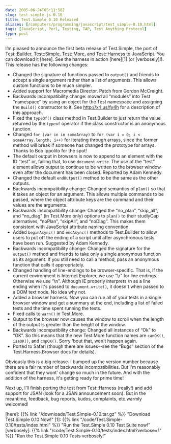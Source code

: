 ```yaml
--- 
date: 2005-06-24T05:11:58Z
slug: test-simple-js-0.10
title: Test.Simple 0.10 Released
aliases: [/computers/programming/javascript/test_simple-0.10.html]
tags: [JavaScript, Perl, Testing, TAP, Test Anything Protocol]
type: post
---
```


I’m pleased to announce the first beta release of Test.Simple, the port of
[Test::Builder, Test::Simple, Test::More], and [Test::Harness] to JavaScript.
You can download it [here]. See the harness in action [here][1] (or
[verbosely]!). This release has the following changes:

-   Changed the signature of functions passed to `output()` and friends to
    accept a single argument rather than a list of arguments. This allows custom
    functions to be much simpler.
-   Added support for Macromedia Director. Patch from Gordon McCreight.
-   Backwards Incompatibility change: moved all “modules” into Test “namespace”
    by using an object for the Test namespace and assigning the `Build()`
    constructor to it. See http://xrl.us/fy4h for a description of this
    approach.
-   Fixed the `typeOf()` class method in Test.Builder to just return the value
    returned by the `typeof` operator if the class constructor is an anonymous
    function.
-   Changed `for (var in in someArray)` to
    `for (var i = 0; i < someArray.length; i++)` for iterating through arrays,
    since the former method will break if someone has changed the prototype for
    arrays. Thanks to Bob Ippolito for the spot!
-   The default output in browsers is now to append to an element with the ID
    “test” or, failing that, to use `document.write`. The use of the “test”
    element allows output to continue to be written to the browser window even
    after the document has been closed. Reported by Adam Kennedy.
-   Changed the default `endOutput()` method to be the same as the other
    outputs.
-   Backwards incompatibility change: Changed semantics of `plan()` so that it
    takes an object for an argument. This allows multiple commands to be passed,
    where the object attribute keys are the command and their values are the
    arguments.
-   Backwards incompatibility change: Changed the “no\_plan”, “skip\_all”, and
    “no\_diag” (in Test.More only) options to `plan()` to their studlyCap
    alternatives, “noPlan”, “skipAll”, and “noDiag”. This makes them consistent
    with JavaScript attribute naming convention.
-   Added `beginAsync()` and `endAsync()` methods to Test.Builder to allow users
    to put off the ending of a script until after asynchronous tests have been
    run. Suggested by Adam Kennedy.
-   Backwards incompatibility change: Changed the signature for the `output()`
    method and friends to take only a single anonymous function as its argument.
    If you still need to call a method, pass an anonymous function that calls it
    appropriately.
-   Changed handling of line-endings to be browser-specific. That is, if the
    current environment is Internet Explorer, we use “\\r” for line endings.
    Otherwise we use “\\n”. Although IE properly interprets \\n as a line ending
    when it's passed to `document.write()`, it doesn't when passed to a DOM text
    node. No idea why not.
-   Added a browser harness. Now you can run all of your tests in a single
    browser window and get a summary at the end, including a list of failed
    tests and the time spent running the tests.
-   Fixed calls to `warn()` in Test.More.
-   Output to the browser now causes the window to scroll when the length of the
    output is greater than the height of the window.
-   Backwards incompatibility change: Changed all instances of “Ok” to “OK”. So
    this means that the new Test.More function names are `canOK()`, `isaOK()`,
    and `cmpOK()`. Sorry 'bout that, won't happen again.
-   Ported to Safari (though there are issues--see the “Bugs” section of the
    Test.Harness.Browser docs for details).

Obviously this is a big release. I bumped up the version number because there
are a fair number of backwards incompatibilities. But I'm reasonably confident
that they wont' change so much in the future. And with the addition of the
harness, it's getting ready for prime time!

Next up, I'll finish porting the test from Test::Harness (really!) and add
support for JSAN (look for a JSAN announcement soon). But in the meantime,
feedback, bug reports, kudos, complaints, etc.warmly welcomed!

  [Test::Builder, Test::Simple, Test::More]: https://metacpan.org/dist/Test-Simple/
    "Test::Simple on CPAN"
  [Test::Harness]: https://metacpan.org/dist/Test-Harness/
    "Test::Harness on CPAN"
  [here]: {{% link "/downloads/Test.Simple-0.10.tar.gz" %}}
    "Download Test.Simple 0.10 Now!"
  [1]: {{% link "/code/Test.Simple-0.10/tests/index.html" %}}
    "Run the Test.Simple 0.10 Test Suite now!"
  [verbosely]: {{% link "/code/Test.Simple-0.10/tests/index.html?verbose=1" %}}
    "Run the Test.Simple 0.10 Tests verbosely!"
